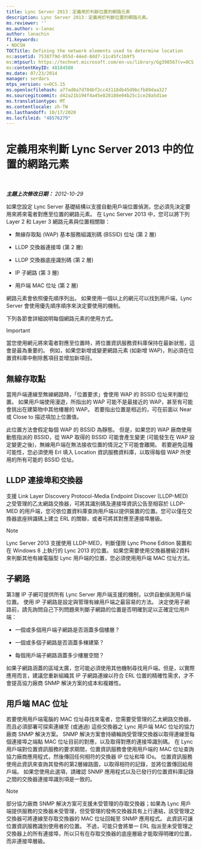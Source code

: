 ```yaml
---
title: Lync Server 2013：定義用於判斷位置的網路元素
description: Lync Server 2013：定義用於判斷位置的網路元素。
ms.reviewer: ''
ms.author: v-lanac
author: lanachin
f1.keywords:
- NOCSH
TOCTitle: Defining the network elements used to determine location
ms:assetid: 7538779d-055d-44ed-8dd7-11c45fc1b9f5
ms:mtpsurl: https://technet.microsoft.com/en-us/library/Gg398567(v=OCS.15)
ms:contentKeyID: 48184508
ms.date: 07/23/2014
manager: serdars
mtps_version: v=OCS.15
ms.openlocfilehash: a77ad0a7d704bf2cc43118db45d9bcfb89daa327
ms.sourcegitcommit: d42a21b194f4a45e828188e04b25c1ce28a5d1ae
ms.translationtype: MT
ms.contentlocale: zh-TW
ms.lasthandoff: 10/17/2020
ms.locfileid: "48576279"
---
```

# <a name="defining-the-network-elements-used-to-determine-location-in-lync-server-2013"></a>定義用來判斷 Lync Server 2013 中的位置的網路元素

<div data-xmlns="http://www.w3.org/1999/xhtml">

<div class="topic" data-xmlns="http://www.w3.org/1999/xhtml" data-msxsl="urn:schemas-microsoft-com:xslt" data-cs="https://msdn.microsoft.com/">

<div data-asp="https://msdn2.microsoft.com/asp">



</div>

<div id="mainSection">

<div id="mainBody">

<span> </span>

_**主題上次修改日期：** 2012-10-29_

如果您設定 Lync Server 基礎結構以支援自動用戶端位置偵測，您必須先決定要用來將來電者對應至位置的網路元素。 在 Lync Server 2013 中，您可以將下列 Layer 2 和 Layer 3 網路元素與位置相關聯：

  - 無線存取點 (WAP) 基本服務組識別碼 (BSSID) 位址 (第 2 層)

  - LLDP 交換器連接埠 (第 2 層)

  - LLDP 交換器底座識別碼 (第 2 層)

  - IP 子網路 (第 3 層)

  - 用戶端 MAC 位址 (第 2 層)

網路元素會依照優先順序列出。 如果使用一個以上的網元可以找到用戶端，Lync Server 會使用優先順序順序來決定要使用的機制。

下列各節會詳細說明每個網路元素的使用方式。

<div>


> [!IMPORTANT]  
> 當您使用網元將來電者對應至位置時，將位置資訊服務資料庫保持在最新狀態，這會是最為重要的。 例如，如果您新增或變更網路元素 (如新增 WAP)，則必須在位置資料庫中刪除舊項目並增加新項目。



</div>

<div>

## <a name="wireless-access-point"></a>無線存取點

當用戶端連線至無線網路時，「位置要求」會使用 WAP 的 BSSID 位址來判斷位置。 如果用戶端使用漫遊，所指出的 WAP 可能不是最接近的 WAP，甚至有可能會挑出在建築物中其他樓層的 WAP。 若要指出位置是相近的，可在前面以 Near 或 Close to 描述項加上位置值。

此位置方法會假定每個 WAP 的 BSSID 為靜態。 但是，如果您的 WAP 廠商使用動態指派的 BSSID，從 WAP 取得的 BSSID 可能會產生變更 (可能發生在 WAP 設定變更之後)，無線用戶端在無法接收位置的情況之下可能會離開。 若要避免這種可能性，您必須使用 Erl 填入 Location 資訊服務資料庫，以取得每個 WAP 所使用的所有可能的 BSSID 位址。

</div>

<div>

## <a name="lldp-ports-and-switches"></a>LLDP 連接埠和交換器

支援 Link Layer Discovery Protocol-Media Endpoint Discover (LLDP-MED) 之受管理的乙太網路交換器，可將其識別碼及連接埠資訊公告至相容於 LLDP-MED 的用戶端，您可依位置資料庫查詢用戶端以提供裝置的位置。您可以僅在交換器底座辨識碼上建立 ERL 的關聯，或者可將其對應至連接埠層級。

<div>


> [!NOTE]  
> Lync Server 2013 支援使用 LLDP-MED，判斷僅限 Lync Phone Edition 裝置和在 Windows 8 上執行的 Lync 2013 的位置。 如果您需要使用交換器層級2資料來判斷其他有線電腦型 Lync 用戶端的位置，您必須使用用戶端 MAC 位址方法。



</div>

</div>

<div>

## <a name="subnet"></a>子網路

第3層 IP 子網可提供所有 Lync Server 用戶端支援的機制，以供自動偵測用戶端位置。 使用 IP 子網路是設定與管理有線用戶端之最容易的方法。 決定使用子網路前，請先詢問自己下列問題來判斷子網路的位置是否明確到足以正確定位用戶端：

  - 一個或多個用戶端子網路是否涵蓋多個樓層？

  - 一個或多個子網路是否涵蓋多棟建築？

  - 每個用戶端子網路涵蓋多少樓層空間？

如果子網路涵蓋的區域太廣，您可能必須使用其他機制尋找用戶端。但是，以實際應用而言，建議您重新組織其 IP 子網路連線以符合 ERL 位置的精確性需求，才不會提高協力廠商 SNMP 解決方案的成本和複雜性。

</div>

<div>

## <a name="client-mac-address"></a>用戶端 MAC 位址

若要使用用戶端電腦的 MAC 位址尋找來電者，您需要受管理的乙太網路交換器，而且必須部署可探索連線至 (或通過) 這些交換器之 Lync 用戶端 MAC 位址的協力廠商 SNMP 解決方案。 SNMP 解決方案會持續輪詢受管理交換器以取得連線至每個連接埠之端點 MAC 位址目前的對應，以及取得對應的連接埠識別碼。 在 Lync 用戶端對位置資訊服務的要求期間，位置資訊服務會使用用戶端的 MAC 位址查詢協力廠商應用程式，然後傳回任何相符的交換器 IP 位址和埠 IDs。 位置資訊服務使用此資訊來查詢其發佈的第2層線路圖，以取得相符的記錄，並將位置傳回給用戶端。 如果您使用此選項，請確認 SNMP 應用程式以及已發行的位置資料庫記錄之間的交換器連接埠識別項是一致的。

<div>


> [!NOTE]  
> 部分協力廠商 SNMP 解決方案可支援未受管理的存取交換器；如果為 Lync 用戶端提供服務的交換器未受管理，但受管理的發佈交換器具有上行連結，該受管理之交換器可將連線至存取交換器的 MAC 位址回報至 SNMP 應用程式。 此資訊可讓位置資訊服務識別使用者的位置。 不過，可能只會將單一 ERL 指派至未受管理之交換器上的所有連接埠，所以只有在存取交換器的底座層級才能取得明確的位置，而非連接埠層級。



</div>

</div>

</div>

<span> </span>

</div>

</div>

</div>

